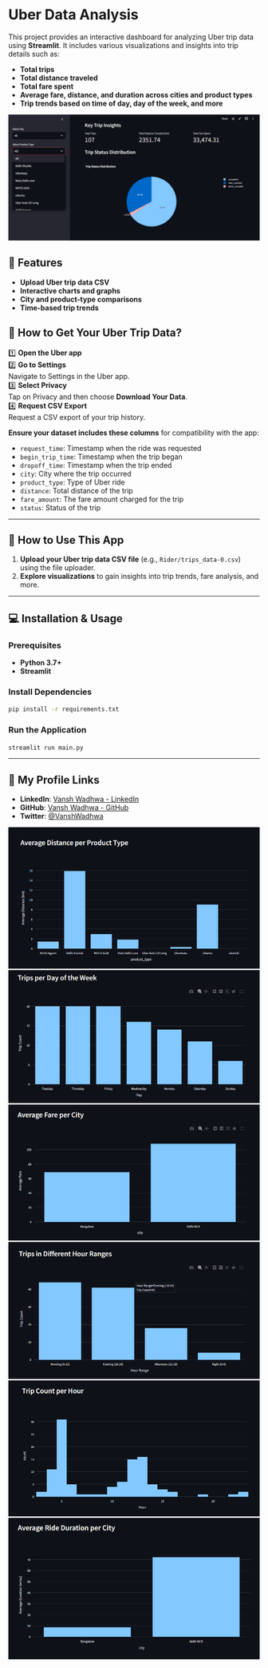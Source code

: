 # Uber Data Analysis

This project provides an interactive dashboard for analyzing Uber trip data using **Streamlit**. It includes various visualizations and insights into trip details such as:

- **Total trips**
- **Total distance traveled**
- **Total fare spent**
- **Average fare, distance, and duration across cities and product types**
- **Trip trends based on time of day, day of the week, and more**

![Dashboard](<img/img (3).jpg>)


## 🚀 Features
- **Upload Uber trip data CSV**
- **Interactive charts and graphs**
- **City and product-type comparisons**
- **Time-based trip trends**

## 📌 How to Get Your Uber Trip Data?

1️⃣ **Open the Uber app**  
2️⃣ **Go to Settings**  
   Navigate to Settings in the Uber app.  
3️⃣ **Select Privacy**  
   Tap on Privacy and then choose **Download Your Data**.  
4️⃣ **Request CSV Export**  
   Request a CSV export of your trip history.  

**Ensure your dataset includes these columns** for compatibility with the app:

- `request_time`: Timestamp when the ride was requested
- `begin_trip_time`: Timestamp when the trip began
- `dropoff_time`: Timestamp when the trip ended
- `city`: City where the trip occurred
- `product_type`: Type of Uber ride
- `distance`: Total distance of the trip
- `fare_amount`: The fare amount charged for the trip
- `status`: Status of the trip

---

## 🔹 How to Use This App

1. **Upload your Uber trip data CSV file** (e.g., `Rider/trips_data-0.csv`) using the file uploader.
2. **Explore visualizations** to gain insights into trip trends, fare analysis, and more.


---

## 💻 Installation & Usage

### Prerequisites
- **Python 3.7+**
- **Streamlit**

### Install Dependencies
```bash
pip install -r requirements.txt
```

### Run the Application
```bash
streamlit run main.py
```

---

## 🌟 My Profile Links
- **LinkedIn**: [Vansh Wadhwa - LinkedIn](https://www.linkedin.com/in/vansh-wadhwa)
- **GitHub**: [Vansh Wadhwa - GitHub](https://github.com/VanshWadhwa)
- **Twitter**: [@VanshWadhwa](https://twitter.com/VanshWadhwa_)

![alt text](<img/img (2).jpg>)
![alt text](<img/img (1).jpg>)
![alt text](<img/img (4).jpg>)
![alt text](<img/img (5).jpg>)
![alt text](<img/img (6).jpg>)
![alt text](<img/img (7).jpg>)
